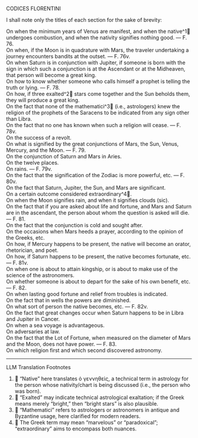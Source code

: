 CODICES FLORENTINI

I shall note only the titles of each section for the sake of brevity:

On when the minimum years of Venus are manifest, and when the native^1🤖 undergoes combustion, and when the nativity signifies nothing good. — F. 76.  
On when, if the Moon is in quadrature with Mars, the traveler undertaking a journey encounters bandits at the outset. — F. 76v.  
On when Saturn is in conjunction with Jupiter, if someone is born with the sign in which such a conjunction is at the Ascendant or at the Midheaven, that person will become a great king.  
On how to know whether someone who calls himself a prophet is telling the truth or lying. — F. 78.  
On how, if three exalted^2🤖 stars come together and the Sun beholds them, they will produce a great king.  
On the fact that none of the mathematici^3🤖 (i.e., astrologers) knew the religion of the prophets of the Saracens to be indicated from any sign other than Libra.  
On the fact that no one has known when such a religion will cease. — F. 78v.  
On the success of a revolt.  
On what is signified by the great conjunctions of Mars, the Sun, Venus, Mercury, and the Moon. — F. 79.  
On the conjunction of Saturn and Mars in Aries.  
On the twelve places.  
On rains. — F. 79v.  
On the fact that the signification of the Zodiac is more powerful, etc. — F. 80v.  
On the fact that Saturn, Jupiter, the Sun, and Mars are significant.  
On a certain outcome considered extraordinary^4🤖.  
On when the Moon signifies rain, and when it signifies clouds (sic).  
On the fact that if you are asked about life and fortune, and Mars and Saturn are in the ascendant, the person about whom the question is asked will die. — F. 81.  
On the fact that the conjunction is cold and sought after.  
On the occasions when Mars heeds a prayer, according to the opinion of the Greeks, etc.  
On how, if Mercury happens to be present, the native will become an orator, rhetorician, and poet.  
On how, if Saturn happens to be present, the native becomes fortunate, etc. — F. 81v.  
On when one is about to attain kingship, or is about to make use of the science of the astronomers.  
On whether someone is about to depart for the sake of his own benefit, etc. — F. 82.  
On when lasting good fortune and relief from troubles is indicated.  
On the fact that in wells the powers are diminished.  
On what sort of person the native becomes, etc. — F. 82v.  
On the fact that great changes occur when Saturn happens to be in Libra and Jupiter in Cancer.  
On when a sea voyage is advantageous.  
On adversaries at law.  
On the fact that the Lot of Fortune, when measured on the diameter of Mars and the Moon, does not have power. — F. 83.  
On which religion first and which second discovered astronomy.

---

LLM Translation Footnotes

1. 🤖 “Native” here translates ὁ γεννηθεὶς, a technical term in astrology for the person whose nativity/chart is being discussed (i.e., the person who was born).
2. 🤖 “Exalted” may indicate technical astrological exaltation; if the Greek means merely “bright,” then “bright stars” is also plausible.
3. 🤖 “Mathematici” refers to astrologers or astronomers in antique and Byzantine usage, here clarified for modern readers.
4. 🤖 The Greek term may mean “marvelous” or “paradoxical”; “extraordinary” aims to encompass both nuances.